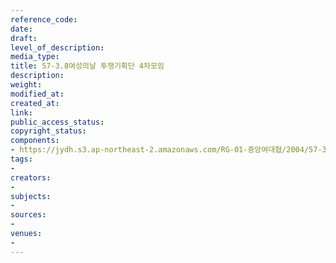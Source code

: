 ```yaml
---
reference_code: 
date: 
draft: 
level_of_description: 
media_type: 
title: 57-3.8여성의날 투쟁기획단 4차모임
description: 
weight: 
modified_at: 
created_at: 
link: 
public_access_status: 
copyright_status: 
components:
- https://jydh.s3.ap-northeast-2.amazonaws.com/RG-01-중앙여대협/2004/57-3.8여성의날+투쟁기획단+4차모임.pdf
tags:
- 
creators:
- 
subjects:
- 
sources:
- 
venues:
- 
---
```

